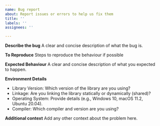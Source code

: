 ```yaml
---
name: Bug report
about: Report issues or errors to help us fix them
title: ''
labels: ''
assignees: ''

---
```


**Describe the bug**
A clear and concise description of what the bug is.

**To Reproduce**
Steps to reproduce the behaviour if possible

**Expected Behaviour**
A clear and concise description of what you expected to happen.

**Environment Details**
  - Library Version: Which version of the library are you using?
  - Linkage: Are you linking the library statically or dynamically (shared)?
  - Operating System: Provide details (e.g., Windows 10, macOS 11.2, Ubuntu 20.04).
  - Compiler: Which compiler and version are you using?

**Additional context**
Add any other context about the problem here.
